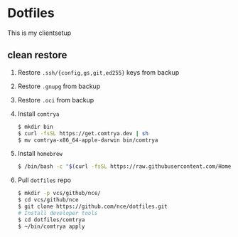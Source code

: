 # Dotfiles
This is my clientsetup

## clean restore

1. Restore `.ssh/{config,gs,git,ed255}` keys from backup

1. Restore `.gnupg` from backup

1. Restore `.oci` from backup

1. Install `comtrya`    
    ```bash
    $ mkdir bin
    $ curl -fsSL https://get.comtrya.dev | sh
    $ mv comtrya-x86_64-apple-darwin bin/comtrya
    ```

1. Install `homebrew` 
    ```bash
    $ /bin/bash -c "$(curl -fsSL https://raw.githubusercontent.com/Homebrew/install/HEAD/install.sh)"
    ```

1. Pull `dotfiles` repo
    ```bash
    $ mkdir -p vcs/github/nce/
    $ cd vcs/github/nce
    $ git clone https://github.com/nce/dotfiles.git
    # Install developer tools
    $ cd dotfiles/comtrya
    $ ~/bin/comtrya apply
    ```
